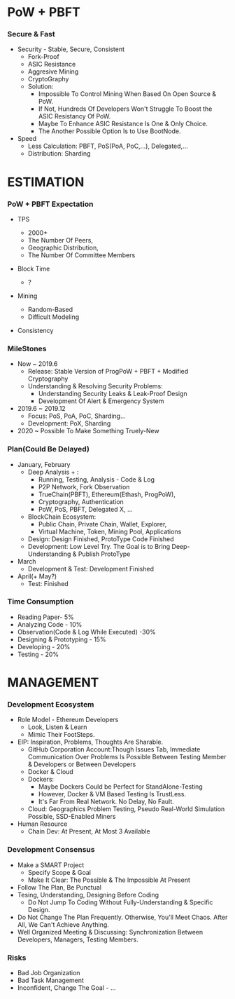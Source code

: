 # PoW + PBFT
### Secure & Fast
   * Security - Stable, Secure, Consistent
      - Fork-Proof
      - ASIC Resistance
      - Aggresive Mining
      - CryptoGraphy
      - Solution: 
           * Impossible To Control Mining When Based On Open Source & PoW.
           * If Not, Hundreds Of Developers Won't Struggle To Boost the ASIC Resistancy Of PoW.
           * Maybe To Enhance ASIC Resistance Is One & Only Choice.
           * The Another Possible Option Is to Use BootNode.
   * Speed
      - Less Calculation: PBFT, PoS(PoA, PoC,...), Delegated,...
      - Distribution: Sharding
      
# ESTIMATION
### PoW + PBFT Expectation
   * TPS
      - 2000+
      - The Number Of Peers,
      - Geographic Distribution,
      - The Number Of Committee Members
   * Block Time
      - ?
   * Mining
      - Random-Based
      - Difficult Modeling
      
   * Consistency
### MileStones
   * Now ~ 2019.6
      - Release: Stable Version of ProgPoW + PBFT + Modified Cryptography
      - Understanding & Resolving Security Problems: 
        * Understanding Security Leaks & Leak-Proof Design
        * Development Of Alert & Emergency System
   * 2019.6 ~ 2019.12
      - Focus: PoS, PoA, PoC, Sharding...
      - Development: PoX, Sharding
   * 2020 ~
      Possible To Make Something Truely-New
### Plan(Could Be Delayed)
   * January, February
      - Deep Analysis + : 
        * Running, Testing, Analysis - Code & Log
        * P2P Network, Fork Observation
        * TrueChain(PBFT), Ethereum(Ethash, ProgPoW),
        * Cryptography, Authentication
        * PoW, PoS, PBFT, Delegated X, ...
      - BlockChain Ecosystem: 
        * Public Chain, Private Chain, Wallet, Explorer,
        * Virtual Machine, Token, Mining Pool, Applications
      - Design: Design Finished, ProtoType Code Finished                 
      - Development: Low Level Try. The Goal is to Bring Deep-Understanding  & Publish ProtoType
   * March
      - Development & Test: Development Finished
   * April(+ May?)
      - Test: Finished
### Time Consumption
   * Reading Paper- 5%
   * Analyzing Code - 10%
   * Observation(Code & Log While Executed) -30%
   * Designing & Prototyping - 15%
   * Developing - 20% 
   * Testing - 20%
    
# MANAGEMENT
### Development Ecosystem
   * Role Model - Ethereum Developers 
      - Look, Listen & Learn
      - Mimic Their FootSteps.
   * EIP: Inspiration, Problems, Thoughts Are Sharable.
      - GitHub Corporation Account:Though Issues Tab, Immediate Communication Over Problems Is Possible
                                 Between Testing Member & Developers or Between Developers
      - Docker & Cloud
      - Dockers: 
        * Maybe Dockers Could be Perfect for StandAlone-Testing
        * However, Docker & VM Based Testing Is TrustLess.
        * It's Far From Real Network. No Delay, No Fault.
      - Cloud: Geographics Problem Testing, Pseudo Real-World Simulation Possible, SSD-Enabled Miners
   * Human Resource
      - Chain Dev: At Present, At Most 3 Available
### Development Consensus
   * Make a SMART Project
     - Specify Scope & Goal
     - Make It Clear: The Possible & The Impossible At Present
   * Follow The Plan, Be Punctual
   * Tesing, Understanding, Designing Before Coding
     - Do Not Jump To Coding Without Fully-Understanding & Specific Design.
   * Do Not Change The Plan Frequently. Otherwise, You'll Meet Chaos. After All, We Can't Achieve Anything.
   * Well Organized Meeting & Discussing: Synchronization Between Developers, Managers, Testing Members.
### Risks
   * Bad Job Organization
   * Bad Task Management
   * Inconfident, Change The Goal
    - ...
